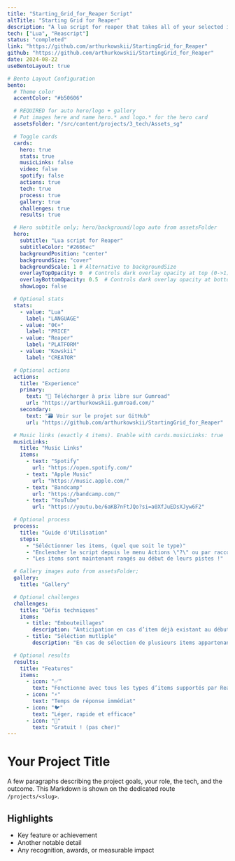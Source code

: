 ```yaml
---
title: "Starting_Grid_for_Reaper Script"
altTitle: "Starting Grid for Reaper"
description: "A lua script for reaper that takes all of your selected items (audio, midi, video, fx...) and move them to the start of their tracks."
tech: ["Lua", "Reascript"]
status: "completed" 
link: "https://github.com/arthurkowskii/StartingGrid_for_Reaper"
github: "https://github.com/arthurkowskii/StartingGrid_for_Reaper"
date: 2024-08-22
useBentoLayout: true

# Bento Layout Configuration
bento:
  # Theme color
  accentColor: "#b50606"

  # REQUIRED for auto hero/logo + gallery
  # Put images here and name hero.* and logo.* for the hero card
  assetsFolder: "/src/content/projects/3_tech/Assets_sg"

  # Toggle cards
  cards:
    hero: true
    stats: true
    musicLinks: false
    video: false
    spotify: false
    actions: true
    tech: true
    process: true
    gallery: true
    challenges: true
    results: true

  # Hero subtitle only; hero/background/logo auto from assetsFolder
  hero:
    subtitle: "Lua script for Reaper"
    subtitleColor: "#2666ec"
    backgroundPosition: "center"
    backgroundSize: "cover"
    backgroundScale: 1 # Alternative to backgroundSize
    overlayTopOpacity: 0  # Controls dark overlay opacity at top (0->1)
    overlayBottomOpacity: 0.5  # Controls dark overlay opacity at bottom (0->1)
    showLogo: false

  # Optional stats
  stats:
    - value: "Lua"
      label: "LANGUAGE"
    - value: "0€+"
      label: "PRICE"
    - value: "Reaper"
      label: "PLATFORM"
    - value: "Kowskii"
      label: "CREATOR"

  # Optional actions
  actions:
    title: "Experience"
    primary:
      text: "🛒 Télécharger à prix libre sur Gumroad"
      url: "https://arthurkowskii.gumroad.com/"
    secondary:
      text: "🗃️ Voir sur le projet sur GitHub"
      url: "https://github.com/arthurkowskii/StartingGrid_for_Reaper"

  # Music links (exactly 4 items). Enable with cards.musicLinks: true
  musicLinks:
    title: "Music Links"
    items:
      - text: "Spotify"
        url: "https://open.spotify.com/"
      - text: "Apple Music"
        url: "https://music.apple.com/"
      - text: "Bandcamp"
        url: "https://bandcamp.com/"
      - text: "YouTube"
        url: "https://youtu.be/6aKB7nFtJQo?si=a0XfJuEDsXJyw6F2"

  # Optional process
  process:
    title: "Guide d'Utilisation"
    steps:
      - "Séléctionner les items, (quel que soit le type)"
      - "Enclencher le script depuis le menu Actions \"?\" ou par raccourci"
      - "Les items sont maintenant rangés au début de leurs pistes !"

  # Gallery images auto from assetsFolder;
  gallery:
    title: "Gallery"

  # Optional challenges
  challenges:
    title: "Défis techniques"
    items:
      - title: "Embouteillages"
        description: "Anticipation en cas d’item déjà existant au début d’une piste; Dans ce cas, l’item sélectionné se mettra collé à la suite de celui-ci"
      - title: "Séléction mutliple"
        description: "En cas de sélection de plusieurs items appartenant à la même piste, ceux-ci vont se positionner de façon séquentielle en respectant l'ordre d’origine."

  # Optional results
  results:
    title: "Features"
    items:
      - icon: "✅"
        text: "Fonctionne avec tous les types d’items supportés par Reaper"
      - icon: "⚡"
        text: "Temps de réponse immédiat"
      - icon: "🐦"
        text: "Léger, rapide et efficace"
      - icon: "💸"
        text: "Gratuit ! (pas cher)"
---
```


# Your Project Title

A few paragraphs describing the project goals, your role, the tech, and the outcome. This Markdown is shown on the dedicated route `/projects/<slug>`.

## Highlights

- Key feature or achievement
- Another notable detail
- Any recognition, awards, or measurable impact
